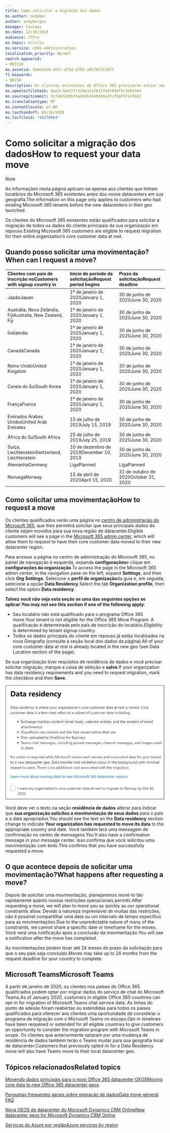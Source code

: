 ```yaml
---
title: Como solicitar a migração dos dados
ms.author: andyber
author: andybergen
manager: laurawi
ms.date: 12/10/2019
audience: ITPro
ms.topic: article
ms.service: o365-administration
localization_priority: Normal
search.appverid:
- MET150
ms.assetid: 5bb64310-36fc-473d-b791-a0176f21707f
f1.keywords:
- NOCSH
description: Os clientes existentes do Office 365 precisarão enviar uma solicitação antes do prazo final para o seu país para que os dados do cliente de seus serviços do Microsoft 365 participantes sejam movidos para a nova geografia.
ms.openlocfilehash: dae2c7e4f2fc529a32af6127b4f054f9c3d01344
ms.sourcegitcommit: 3cf463d28b7ba65957049dd3ed7cfbdf5f14fb82
ms.translationtype: MT
ms.contentlocale: pt-BR
ms.lasthandoff: 05/18/2020
ms.locfileid: "44278064"
---
```

# <a name="how-to-request-your-data-move"></a><span data-ttu-id="2a18e-103">Como solicitar a migração dos dados</span><span class="sxs-lookup"><span data-stu-id="2a18e-103">How to request your data move</span></span>

> [!NOTE]
> <span data-ttu-id="2a18e-104">As informações nesta página aplicam-se apenas aos clientes que tinham locatários do Microsoft 365 existentes antes dos novos datacenters em sua geografia.</span><span class="sxs-lookup"><span data-stu-id="2a18e-104">The information on this page only applies to customers who had existing Microsoft 365 tenants before the new datacenters in their geo launched.</span></span> 
  
<span data-ttu-id="2a18e-105">Os clientes do Microsoft 365 existentes estão qualificados para solicitar a migração de todos os dados do cliente principais da sua organização em repouso.</span><span class="sxs-lookup"><span data-stu-id="2a18e-105">Existing Microsoft 365 customers are eligible to request migration for their entire organization’s core customer data at rest.</span></span>  
  
## <a name="when-can-i-request-a-move"></a><span data-ttu-id="2a18e-106">Quando posso solicitar uma movimentação?</span><span class="sxs-lookup"><span data-stu-id="2a18e-106">When can I request a move?</span></span>

|<span data-ttu-id="2a18e-107">**Clientes com país de inscrição no**</span><span class="sxs-lookup"><span data-stu-id="2a18e-107">**Customers with signup country in**</span></span>|<span data-ttu-id="2a18e-108">**Início do período da solicitação**</span><span class="sxs-lookup"><span data-stu-id="2a18e-108">**Request period begins**</span></span>|<span data-ttu-id="2a18e-109">**Prazo da solicitação**</span><span class="sxs-lookup"><span data-stu-id="2a18e-109">**Request deadline**</span></span>|
|:-----|:-----|:-----|
|<span data-ttu-id="2a18e-110">Japão</span><span class="sxs-lookup"><span data-stu-id="2a18e-110">Japan</span></span>  <br/> |<span data-ttu-id="2a18e-111">1º de janeiro de 2020</span><span class="sxs-lookup"><span data-stu-id="2a18e-111">January 1, 2020</span></span>  <br/> |<span data-ttu-id="2a18e-112">30 de junho de 2020</span><span class="sxs-lookup"><span data-stu-id="2a18e-112">June 30, 2020</span></span>  <br/> |
|<span data-ttu-id="2a18e-113">Austrália, Nova Zelândia, Fiji</span><span class="sxs-lookup"><span data-stu-id="2a18e-113">Australia, New Zealand, Fiji</span></span>  <br/> |<span data-ttu-id="2a18e-114">1º de janeiro de 2020</span><span class="sxs-lookup"><span data-stu-id="2a18e-114">January 1, 2020</span></span>  <br/> |<span data-ttu-id="2a18e-115">30 de junho de 2020</span><span class="sxs-lookup"><span data-stu-id="2a18e-115">June 30, 2020</span></span>  <br/> |
|<span data-ttu-id="2a18e-116">Índia</span><span class="sxs-lookup"><span data-stu-id="2a18e-116">India</span></span>  <br/> |<span data-ttu-id="2a18e-117">1º de janeiro de 2020</span><span class="sxs-lookup"><span data-stu-id="2a18e-117">January 1, 2020</span></span>  <br/> |<span data-ttu-id="2a18e-118">30 de junho de 2020</span><span class="sxs-lookup"><span data-stu-id="2a18e-118">June 30, 2020</span></span>  <br/> |
|<span data-ttu-id="2a18e-119">Canadá</span><span class="sxs-lookup"><span data-stu-id="2a18e-119">Canada</span></span>  <br/> |<span data-ttu-id="2a18e-120">1º de janeiro de 2020</span><span class="sxs-lookup"><span data-stu-id="2a18e-120">January 1, 2020</span></span>  <br/> |<span data-ttu-id="2a18e-121">30 de junho de 2020</span><span class="sxs-lookup"><span data-stu-id="2a18e-121">June 30, 2020</span></span>  <br/> |
|<span data-ttu-id="2a18e-122">Reino Unido</span><span class="sxs-lookup"><span data-stu-id="2a18e-122">United Kingdom</span></span>  <br/> |<span data-ttu-id="2a18e-123">1º de janeiro de 2020</span><span class="sxs-lookup"><span data-stu-id="2a18e-123">January 1, 2020</span></span>  <br/> |<span data-ttu-id="2a18e-124">30 de junho de 2020</span><span class="sxs-lookup"><span data-stu-id="2a18e-124">June 30, 2020</span></span>  <br/> |
|<span data-ttu-id="2a18e-125">Coreia do Sul</span><span class="sxs-lookup"><span data-stu-id="2a18e-125">South Korea</span></span>  <br/> |<span data-ttu-id="2a18e-126">1º de janeiro de 2020</span><span class="sxs-lookup"><span data-stu-id="2a18e-126">January 1, 2020</span></span>  <br/> |<span data-ttu-id="2a18e-127">30 de junho de 2020</span><span class="sxs-lookup"><span data-stu-id="2a18e-127">June 30, 2020</span></span>  <br/> |
|<span data-ttu-id="2a18e-128">França</span><span class="sxs-lookup"><span data-stu-id="2a18e-128">France</span></span>  <br/> |<span data-ttu-id="2a18e-129">1º de janeiro de 2020</span><span class="sxs-lookup"><span data-stu-id="2a18e-129">January 1, 2020</span></span>  <br/> |<span data-ttu-id="2a18e-130">30 de junho de 2020</span><span class="sxs-lookup"><span data-stu-id="2a18e-130">June 30, 2020</span></span>  <br/> |
|<span data-ttu-id="2a18e-131">Emirados Árabes Unidos</span><span class="sxs-lookup"><span data-stu-id="2a18e-131">United Arab Emirates</span></span>  <br/> |<span data-ttu-id="2a18e-132">15 de julho de 2019</span><span class="sxs-lookup"><span data-stu-id="2a18e-132">July 15, 2019</span></span>  <br/> |<span data-ttu-id="2a18e-133">30 de junho de 2020</span><span class="sxs-lookup"><span data-stu-id="2a18e-133">June 30, 2020</span></span>  <br/> |
|<span data-ttu-id="2a18e-134">África do Sul</span><span class="sxs-lookup"><span data-stu-id="2a18e-134">South Africa</span></span>  <br/> |<span data-ttu-id="2a18e-135">25 de julho de 2019</span><span class="sxs-lookup"><span data-stu-id="2a18e-135">July 25, 2019</span></span>  <br/> |<span data-ttu-id="2a18e-136">30 de junho de 2020</span><span class="sxs-lookup"><span data-stu-id="2a18e-136">June 30, 2020</span></span>  <br/> |
|<span data-ttu-id="2a18e-137">Suíça, Liechtenstein</span><span class="sxs-lookup"><span data-stu-id="2a18e-137">Switzerland, Liechtenstein</span></span>  <br/> |<span data-ttu-id="2a18e-138">10 de dezembro de 2019</span><span class="sxs-lookup"><span data-stu-id="2a18e-138">December 10, 2019</span></span>  <br/> |<span data-ttu-id="2a18e-139">30 de junho de 2020</span><span class="sxs-lookup"><span data-stu-id="2a18e-139">June 30, 2020</span></span>  <br/> |
|<span data-ttu-id="2a18e-140">Alemanha</span><span class="sxs-lookup"><span data-stu-id="2a18e-140">Germany</span></span>  <br/> |<span data-ttu-id="2a18e-141">Liga</span><span class="sxs-lookup"><span data-stu-id="2a18e-141">Planned</span></span>  <br/> |<span data-ttu-id="2a18e-142">Liga</span><span class="sxs-lookup"><span data-stu-id="2a18e-142">Planned</span></span>  <br/> |
|<span data-ttu-id="2a18e-143">Noruega</span><span class="sxs-lookup"><span data-stu-id="2a18e-143">Norway</span></span>  <br/> |<span data-ttu-id="2a18e-144">15 de abril de 2020</span><span class="sxs-lookup"><span data-stu-id="2a18e-144">April 15, 2020</span></span>  <br/> |<span data-ttu-id="2a18e-145">31 de outubro de 2020</span><span class="sxs-lookup"><span data-stu-id="2a18e-145">October 31, 2020</span></span>  <br/> |
   
## <a name="how-to-request-a-move"></a><span data-ttu-id="2a18e-146">Como solicitar uma movimentação</span><span class="sxs-lookup"><span data-stu-id="2a18e-146">How to request a move</span></span>

<span data-ttu-id="2a18e-147">Os clientes qualificados verão uma página no [centro de administração do Microsoft 365](https://aka.ms/365admin), que lhes permitirá solicitar que seus principais dados do cliente sejam movidos para sua nova região de datacenter.</span><span class="sxs-lookup"><span data-stu-id="2a18e-147">Eligible customers will see a page in the [Microsoft 365 admin center](https://aka.ms/365admin), which will allow them to request to have their core customer data moved to their new datacenter region.</span></span>  
  
<span data-ttu-id="2a18e-148">Para acessar a página no centro de administração do Microsoft 365, no painel de navegação à esquerda, expanda **configurações**e clique em **configurações da organização**.</span><span class="sxs-lookup"><span data-stu-id="2a18e-148">To access the page in the Microsoft 365 admin center, in the navigation pane on the left, expand **Settings**, and then click **Org Settings**.</span></span>
<span data-ttu-id="2a18e-149">Selecione o **perfil de organização**da guia e, em seguida, selecione a opção **Data Residency**.</span><span class="sxs-lookup"><span data-stu-id="2a18e-149">Select the tab **Organization profile**, then select the option **Data residency**.</span></span>
  
<span data-ttu-id="2a18e-150">**Talvez você não veja esta seção se uma das seguintes opções se aplicar**:</span><span class="sxs-lookup"><span data-stu-id="2a18e-150">**You may not see this section if one of the following apply**:</span></span>
- <span data-ttu-id="2a18e-151">Seu locatário não está qualificado para o programa Office 365 move.</span><span class="sxs-lookup"><span data-stu-id="2a18e-151">Your tenant is not eligible for the Office 365 Move Program.</span></span>  <span data-ttu-id="2a18e-152">A qualificação é determinada pelo país de inscrição do locatário.</span><span class="sxs-lookup"><span data-stu-id="2a18e-152">Eligibility is determined by tenant signup country.</span></span>
- <span data-ttu-id="2a18e-153">Todos os dados principais do cliente em repouso já estão localizados na nova Geografia (consulte a seção local dos dados da página).</span><span class="sxs-lookup"><span data-stu-id="2a18e-153">All of your core customer data at rest is already located in the new geo (see Data Location section of the page).</span></span> 
  
<span data-ttu-id="2a18e-154">Se sua organização tiver requisitos de residência de dados e você precisar solicitar migração, marque a caixa de seleção e **salve**.</span><span class="sxs-lookup"><span data-stu-id="2a18e-154">If your organization has data residency requirements and you need to request migration, mark the checkbox and then **Save**.</span></span>
  
![Tela de aceitação de data center](media/dataresidencyflyoutae.jpg)
  
<span data-ttu-id="2a18e-156">Você deve ver o texto na seção **residência de dados** alterar para indicar que **sua organização solicitou a movimentação de seus dados** para o país e a data apropriados.</span><span class="sxs-lookup"><span data-stu-id="2a18e-156">You should see the text on the **Data residency** section change to indicate **Your organization has requested to move its data** to the appropriate country and date.</span></span> <span data-ttu-id="2a18e-157">Você também terá uma mensagem de confirmação no centro de mensagens.</span><span class="sxs-lookup"><span data-stu-id="2a18e-157">You'll also have a confirmation message in your message center.</span></span> <span data-ttu-id="2a18e-158">Isso confirma que você solicitou uma movimentação com êxito.</span><span class="sxs-lookup"><span data-stu-id="2a18e-158">This confirms that you have successfully requested a move.</span></span> 


  
## <a name="what-happens-after-requesting-a-move"></a><span data-ttu-id="2a18e-159">O que acontece depois de solicitar uma movimentação?</span><span class="sxs-lookup"><span data-stu-id="2a18e-159">What happens after requesting a move?</span></span>

<span data-ttu-id="2a18e-160">Depois de solicitar uma movimentação, planejaremos movê-lo tão rapidamente quanto nossas restrições operacionais permitir.</span><span class="sxs-lookup"><span data-stu-id="2a18e-160">After requesting a move, we will plan to move you as quickly as our operational constraints allow.</span></span> <span data-ttu-id="2a18e-161">Devido à natureza imprevisível de muitas das restrições, não é possível compartilhar uma data ou um intervalo de tempo específico para as movimentações.</span><span class="sxs-lookup"><span data-stu-id="2a18e-161">Due to the unpredictable nature of many of the constraints, we cannot share a specific date or timeframe for the moves.</span></span> <span data-ttu-id="2a18e-162">Você verá uma notificação após a conclusão da movimentação.</span><span class="sxs-lookup"><span data-stu-id="2a18e-162">You will see a notification after the move has completed.</span></span>
  
<span data-ttu-id="2a18e-163">As movimentações podem levar até 24 meses do prazo da solicitação para que o seu país seja concluído.</span><span class="sxs-lookup"><span data-stu-id="2a18e-163">Moves may take up to 24 months from the request deadline for your country to complete.</span></span>
  
## <a name="microsoft-teams"></a><span data-ttu-id="2a18e-164">Microsoft Teams</span><span class="sxs-lookup"><span data-stu-id="2a18e-164">Microsoft Teams</span></span>

<span data-ttu-id="2a18e-165">A partir de janeiro de 2020, os clientes nos países do Office 365 qualificados podem optar por migrar dados do serviço de chat do Microsoft Teams.</span><span class="sxs-lookup"><span data-stu-id="2a18e-165">As of January 2020, customers in eligible Office 365 countries can opt-in for migration of Microsoft Teams chat service data.</span></span>  <span data-ttu-id="2a18e-166">As linhas do ponto de adesão foram reabertas ou estendidas para todos os países qualificados para oferecer aos clientes uma oportunidade de considerar o programa de migração com o Microsoft Teams no escopo.</span><span class="sxs-lookup"><span data-stu-id="2a18e-166">Opt-in timelines have been reopened or extended for all eligible countries to give customers an opportunity to consider the migration program with Microsoft Teams in scope.</span></span> <span data-ttu-id="2a18e-167">Os clientes que anteriormente optaram por uma mudança de residência de dados também terão o Teams mudar para sua geografia local de datacenter.</span><span class="sxs-lookup"><span data-stu-id="2a18e-167">Customers that previously opted-in for a Data Residency move will also have Teams move to their local datacenter geo.</span></span>

## <a name="related-topics"></a><span data-ttu-id="2a18e-168">Tópicos relacionados</span><span class="sxs-lookup"><span data-stu-id="2a18e-168">Related topics</span></span>

[<span data-ttu-id="2a18e-169">Movendo dados principais para o novo Office 365 datacenter GEOS</span><span class="sxs-lookup"><span data-stu-id="2a18e-169">Moving core data to new Office 365 datacenter geos</span></span>](moving-data-to-new-datacenter-geos.md)

[<span data-ttu-id="2a18e-170">Perguntas frequentes gerais sobre migração de dados</span><span class="sxs-lookup"><span data-stu-id="2a18e-170">Data move general FAQ</span></span>](data-move-faq.md)

[<span data-ttu-id="2a18e-171">Nova GEOS de datacenter do Microsoft Dynamics CRM Online</span><span class="sxs-lookup"><span data-stu-id="2a18e-171">New datacenter geos for Microsoft Dynamics CRM Online</span></span>](https://go.microsoft.com/fwlink/p/?Linkid=615924)
  
[<span data-ttu-id="2a18e-172">Serviços do Azure por região</span><span class="sxs-lookup"><span data-stu-id="2a18e-172">Azure services by region</span></span>](https://azure.microsoft.com/regions/)
  

